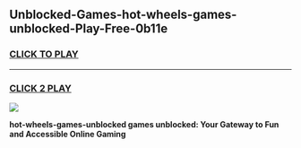 
## Unblocked-Games-hot-wheels-games-unblocked-Play-Free-0b11e
<h3>
<a href="https://premium76.site?title=hot-wheels-games-unblocked&ref=21A">CLICK TO PLAY</a></h3>
<hr>

<h3>
<a href="https://premium76.site?title=hot-wheels-games-unblocked&ref=21A">CLICK 2 PLAY</a>
  
</h3>

<a href="https://premium76.site?title=hot-wheels-games-unblocked&ref=21A"><img src="https://clearcache.store/games.png"></a>


**hot-wheels-games-unblocked games unblocked: Your Gateway to Fun and Accessible Online Gaming**
